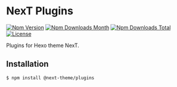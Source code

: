 # NexT Plugins

[![Npm Version](https://img.shields.io/npm/v/@next-theme/plugins?style=flat-square)](https://npmjs.org/package/@next-theme/plugins)
[![Npm Downloads Month](https://img.shields.io/npm/dm/@next-theme/plugins?style=flat-square)](https://npmjs.org/package/@next-theme/plugins)
[![Npm Downloads Total](https://img.shields.io/npm/dt/@next-theme/plugins?style=flat-square)](https://npmjs.org/package/@next-theme/plugins)
[![License](https://img.shields.io/npm/l/@next-theme/plugins?style=flat-square)](https://npmjs.org/package/@next-theme/plugins)

Plugins for Hexo theme NexT.

## Installation

``` bash
$ npm install @next-theme/plugins
```
